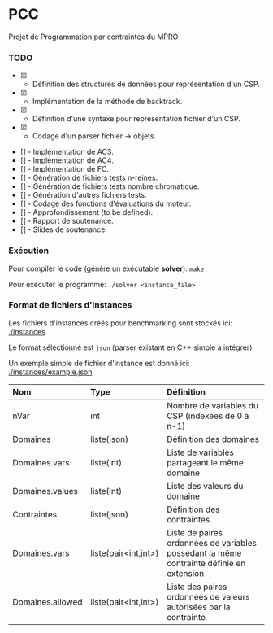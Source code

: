 # PCC
Projet de Programmation par contraintes du MPRO

### TODO

- [x] - Définition des structures de données pour représentation d'un CSP.
- [x] - Implémentation de la méthode de backtrack.
- [x] - Définition d'une syntaxe pour représentation fichier d'un CSP.
- [x] - Codage d'un parser fichier -> objets.
- [] - Implémentation de AC3.
- [] - Implémentation de AC4.
- [] - Implémentation de FC.
- [] - Génération de fichiers tests n-reines.
- [] - Génération de fichiers tests nombre chromatique.
- [] - Génération d'autres fichiers tests.
- [] - Codage des fonctions d'évaluations du moteur.
- [] - Approfondissement (to be defined).
- [] - Rapport de soutenance.
- [] - Slides de soutenance.

### Exécution

Pour compiler le code (génère un exécutable **solver**): `make`

Pour exécuter le programme: `./solver <instance_file>`

### Format de fichiers d'instances

Les fichiers d'instances créés pour benchmarking sont stockés ici: [./instances](./instances/).

Le format sélectionné est `json` (parser existant en C++ simple à intégrer).

Un exemple simple de fichier d'instance est donné ici: [./instances/example.json](./instances/example.json)

| Nom  | Type | Définition |
| :--------------- | :--------------- | :----- |
| nVar | int | Nombre de variables du CSP (indexées de 0 à n-1) |
| Domaines | liste(json) | Définition des domaines |
| Domaines.vars | liste(int) | Liste de variables partageant le même domaine |
| Domaines.values | liste(int) | Liste des valeurs du domaine |
| Contraintes | liste(json) | Définition des contraintes |
| Domaines.vars | liste(pair<int,int>) | Liste de paires ordonnées de variables possédant la même contrainte définie en extension |
| Domaines.allowed | liste(pair<int,int>) | Liste des paires ordonnées de valeurs autorisées par la contrainte |

